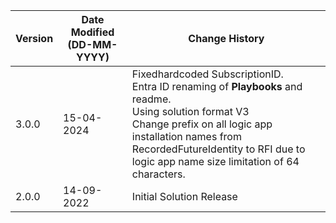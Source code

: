 | **Version** | **Date Modified (DD-MM-YYYY)** | **Change History**                          |
|-------------|--------------------------------|---------------------------------------------|
| 3.0.0       | 15-04-2024                     | Fixedhardcoded SubscriptionID.<br> Entra ID renaming of **Playbooks** and readme.<br> Using solution format V3<br>Change prefix on all logic app installation names from RecordedFutureIdentity to RFI due to logic app name size limitation of 64 characters. |
| 2.0.0       | 14-09-2022                     | Initial Solution Release |
